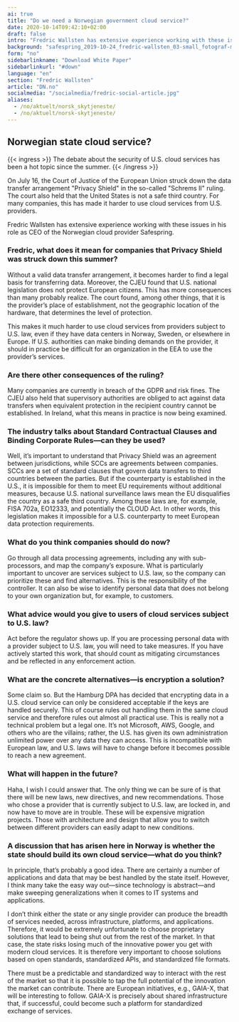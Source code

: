 ```yaml
---
ai: true
title: "Do we need a Norwegian government cloud service?"
date: 2020-10-14T09:42:10+02:00
draft: false
intro: "Fredric Wallsten has extensive experience working with these issues in his role as CEO of the Norwegian cloud service provider Safespring."
background: "safespring_2019-10-24_fredric-wallsten_03-small_fotograf-marcus-boberg.jpg"
form: "no"
sidebarlinkname: "Download White Paper"
sidebarlinkurl: "#down"
language: "en"
section: "Fredric Wallsten"
article: "DN.no"
socialmedia: "/socialmedia/fredric-social-article.jpg"
aliases:
  - /no/aktuelt/norsk_skytjeneste/
  - /no/aktuelt/norsk-skytjeneste/
---
```


## Norwegian state cloud service?

{{< ingress >}}
The debate about the security of U.S. cloud services has been a hot topic since the summer.
{{< /ingress >}}

On July 16, the Court of Justice of the European Union struck down the data transfer arrangement "Privacy Shield" in the so-called "Schrems II" ruling. The court also held that the United States is not a safe third country. For many companies, this has made it harder to use cloud services from U.S. providers.

Fredric Wallsten has extensive experience working with these issues in his role as CEO of the Norwegian cloud provider Safespring.

### Fredric, what does it mean for companies that Privacy Shield was struck down this summer?

Without a valid data transfer arrangement, it becomes harder to find a legal basis for transferring data. Moreover, the CJEU found that U.S. national legislation does not protect European citizens. This has more consequences than many probably realize. The court found, among other things, that it is the provider’s place of establishment, not the geographic location of the hardware, that determines the level of protection.

This makes it much harder to use cloud services from providers subject to U.S. law, even if they have data centers in Norway, Sweden, or elsewhere in Europe. If U.S. authorities can make binding demands on the provider, it should in practice be difficult for an organization in the EEA to use the provider’s services.

### Are there other consequences of the ruling?

Many companies are currently in breach of the GDPR and risk fines. The CJEU also held that supervisory authorities are obliged to act against data transfers when equivalent protection in the recipient country cannot be established. In Ireland, what this means in practice is now being examined.

### The industry talks about Standard Contractual Clauses and Binding Corporate Rules—can they be used?

Well, it’s important to understand that Privacy Shield was an agreement between jurisdictions, while SCCs are agreements between companies. SCCs are a set of standard clauses that govern data transfers to third countries between the parties. But if the counterparty is established in the U.S., it is impossible for them to meet EU requirements without additional measures, because U.S. national surveillance laws mean the EU disqualifies the country as a safe third country. Among these laws are, for example, FISA 702a, EO12333, and potentially the CLOUD Act. In other words, this legislation makes it impossible for a U.S. counterparty to meet European data protection requirements.

### What do you think companies should do now?

Go through all data processing agreements, including any with sub-processors, and map the company’s exposure. What is particularly important to uncover are services subject to U.S. law, so the company can prioritize these and find alternatives. This is the responsibility of the controller. It can also be wise to identify personal data that does not belong to your own organization but, for example, to customers.

### What advice would you give to users of cloud services subject to U.S. law?

Act before the regulator shows up. If you are processing personal data with a provider subject to U.S. law, you will need to take measures. If you have actively started this work, that should count as mitigating circumstances and be reflected in any enforcement action.

### What are the concrete alternatives—is encryption a solution?

Some claim so. But the Hamburg DPA has decided that encrypting data in a U.S. cloud service can only be considered acceptable if the keys are handled securely. This of course rules out handling them in the same cloud service and therefore rules out almost all practical use. This is really not a technical problem but a legal one. It’s not Microsoft, AWS, Google, and others who are the villains; rather, the U.S. has given its own administration unlimited power over any data they can access. This is incompatible with European law, and U.S. laws will have to change before it becomes possible to reach a new agreement.

### What will happen in the future?

Haha, I wish I could answer that. The only thing we can be sure of is that there will be new laws, new directives, and new recommendations. Those who chose a provider that is currently subject to U.S. law, are locked in, and now have to move are in trouble. These will be expensive migration projects. Those with architecture and design that allow you to switch between different providers can easily adapt to new conditions.

### A discussion that has arisen here in Norway is whether the state should build its own cloud service—what do you think?

In principle, that’s probably a good idea. There are certainly a number of applications and data that may be best handled by the state itself. However, I think many take the easy way out—since technology is abstract—and make sweeping generalizations when it comes to IT systems and applications.

I don’t think either the state or any single provider can produce the breadth of services needed, across infrastructure, platforms, and applications. Therefore, it would be extremely unfortunate to choose proprietary solutions that lead to being shut out from the rest of the market. In that case, the state risks losing much of the innovative power you get with modern cloud services. It is therefore very important to choose solutions based on open standards, standardized APIs, and standardized file formats.

There must be a predictable and standardized way to interact with the rest of the market so that it is possible to tap the full potential of the innovation the market can contribute. There are European initiatives, e.g., GAIA-X, that will be interesting to follow. GAIA-X is precisely about shared infrastructure that, if successful, could become such a platform for standardized exchange of services.

<span id="down" />
